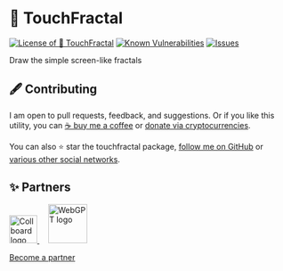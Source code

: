 # 🍁 TouchFractal

<!--Badges-->
<!--⚠️WARNING: This section was generated by https://github.com/hejny/batch-project-editor/blob/main/src/workflows/800-badges/badges.ts so every manual change will be overwritten.-->


[![License of 🍁 TouchFractal](https://img.shields.io/github/license/hejny/touchfractal.svg?style=flat)](https://github.com/hejny/touchfractal/blob/main/LICENSE)
[![Known Vulnerabilities](https://snyk.io/test/github/hejny/touchfractal/badge.svg)](https://snyk.io/test/github/hejny/touchfractal)
[![Issues](https://img.shields.io/github/issues/hejny/touchfractal.svg?style=flat)](https://github.com/hejny/touchfractal/issues)
<!--[![Socket](https://socket.dev/api/badge/npm/package/touchfractal)](https://socket.dev/npm/package/touchfractal)-->

<!--/Badges-->
 
Draw the simple screen-like fractals


<!--Contributing-->
<!--⚠️WARNING: This section was generated by https://github.com/hejny/batch-project-editor/blob/main/src/workflows/810-contributing/contributing.ts so every manual change will be overwritten.-->

## 🖋️ Contributing

I am open to pull requests, feedback, and suggestions. Or if you like this utility, you can [☕ buy me a coffee](https://www.buymeacoffee.com/hejny) or [donate via cryptocurrencies](https://github.com/hejny/hejny/blob/main/documents/crypto.md).

You can also ⭐ star the touchfractal package, [follow me on GitHub](https://github.com/hejny) or [various other social networks](https://www.pavolhejny.com/contact/).

<!--/Contributing-->


<!--Partners-->
<!--⚠️WARNING: This section was generated by https://github.com/hejny/batch-project-editor/blob/main/src/workflows/820-partners/partners.ts so every manual change will be overwritten.-->

## ✨ Partners


<a href="https://collboard.com/">
  <img src="https://collboard.fra1.cdn.digitaloceanspaces.com/assets/18.12.1/logo-small.png" alt="Collboard logo" width="50"  />
</a>
&nbsp;&nbsp;&nbsp;
<a href="https://webgpt.cz/?partner=ph&utm_medium=referral&utm_source=github-readme&utm_campaign=partner-ph">
  <img src="https://webgpt.cz/_next/static/media/webgpt-blue.e2bf1fff.png" alt="WebGPT logo" width="70"  />
</a>


[Become a partner](https://www.pavolhejny.com/contact/)

<!--/Partners-->